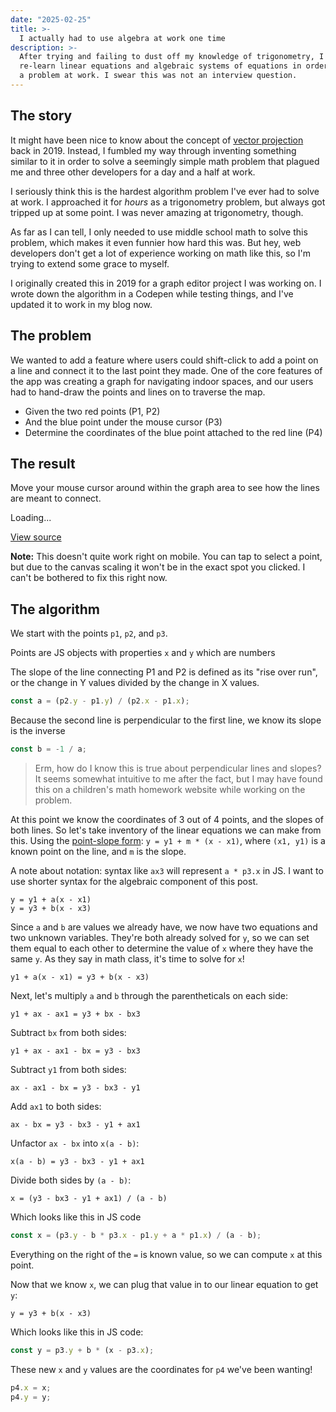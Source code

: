 ```yaml
---
date: "2025-02-25"
title: >-
  I actually had to use algebra at work one time
description: >-
  After trying and failing to dust off my knowledge of trigonometry, I had to
  re-learn linear equations and algebraic systems of equations in order to solve
  a problem at work. I swear this was not an interview question.
---
```


<script type="module" src="./assets/element.mjs"></script>

## The story

It might have been nice to know about the concept of
[vector projection](https://en.wikipedia.org/wiki/Vector_projection) back
in 2019. Instead, I fumbled my way through inventing something similar to it in
order to solve a seemingly simple math problem that plagued me and three other
developers for a day and a half at work.

I seriously think this is the hardest algorithm problem I've ever had to solve
at work. I approached it for _hours_ as a trigonometry problem, but always got
tripped up at some point. I was never amazing at trigonometry, though.

As far as I can tell, I only needed to use middle school math to solve this
problem, which makes it even funnier how hard this was. But hey, web developers
don't get a lot of experience working on math like this, so I'm trying to extend
some grace to myself.

I originally created this in 2019 for a graph editor project I was working on. I
wrote down the algorithm in a Codepen while testing things, and I've updated it
to work in my blog now.

## The problem

We wanted to add a feature where users could shift-click to add a point on a
line and connect it to the last point they made. One of the core features of the
app was creating a graph for navigating indoor spaces, and our users had to
hand-draw the points and lines on to traverse the map.

- Given the two red points (P1, P2)
- And the blue point under the mouse cursor (P3)
- Determine the coordinates of the blue point attached to the red line (P4)

## The result

Move your mouse cursor around within the graph area to see how the lines are
meant to connect.

<wavebeem-fun-algebra>
  Loading...
</wavebeem-fun-algebra>

[View source](./assets/element.mjs)

**Note:** This doesn't quite work right on mobile. You can tap to select a
point, but due to the canvas scaling it won't be in the exact spot you clicked.
I can't be bothered to fix this right now.

## The algorithm

We start with the points `p1`, `p2`, and `p3`.

Points are JS objects with properties `x` and `y` which are numbers

The slope of the line connecting P1 and P2 is defined as its "rise over run", or
the change in Y values divided by the change in X values.

```js
const a = (p2.y - p1.y) / (p2.x - p1.x);
```

Because the second line is perpendicular to the first line, we know its slope is
the inverse

```js
const b = -1 / a;
```

> Erm, how do I know this is true about perpendicular lines and slopes? It seems
> somewhat intuitive to me after the fact, but I may have found this on a
> children's math homework website while working on the problem.

At this point we know the coordinates of 3 out of 4 points, and the slopes of
both lines. So let's take inventory of the linear equations we can make from
this. Using the
[point-slope form](https://en.wikipedia.org/wiki/Linear_equation#Point%E2%80%93slope_form_or_Point-gradient_form):
`y = y1 + m * (x - x1)`, where `(x1, y1)` is a known point on the line, and `m`
is the slope.

A note about notation: syntax like `ax3` will represent `a * p3.x` in JS. I want
to use shorter syntax for the algebraic component of this post.

```
y = y1 + a(x - x1)
y = y3 + b(x - x3)
```

Since `a` and `b` are values we already have, we now have two equations and two
unknown variables. They're both already solved for `y`, so we can set them equal
to each other to determine the value of `x` where they have the same `y`. As
they say in math class, it's time to solve for `x`!

```
y1 + a(x - x1) = y3 + b(x - x3)
```

Next, let's multiply `a` and `b` through the parentheticals on each side:

```
y1 + ax - ax1 = y3 + bx - bx3
```

Subtract `bx` from both sides:

```
y1 + ax - ax1 - bx = y3 - bx3
```

Subtract `y1` from both sides:

```
ax - ax1 - bx = y3 - bx3 - y1
```

Add `ax1` to both sides:

```
ax - bx = y3 - bx3 - y1 + ax1
```

Unfactor `ax - bx` into `x(a - b)`:

```
x(a - b) = y3 - bx3 - y1 + ax1
```

Divide both sides by `(a - b)`:

```
x = (y3 - bx3 - y1 + ax1) / (a - b)
```

Which looks like this in JS code

```js
const x = (p3.y - b * p3.x - p1.y + a * p1.x) / (a - b);
```

Everything on the right of the `=` is known value, so we can compute `x` at this
point.

Now that we know `x`, we can plug that value in to our linear equation to get
`y`:

```
y = y3 + b(x - x3)
```

Which looks like this in JS code:

```js
const y = p3.y + b * (x - p3.x);
```

These new `x` and `y` values are the coordinates for `p4` we've been wanting!

```js
p4.x = x;
p4.y = y;
```
